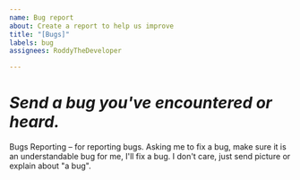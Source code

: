 ```yaml
---
name: Bug report
about: Create a report to help us improve
title: "[Bugs]"
labels: bug
assignees: RoddyTheDeveloper

---
```


# *Send a bug you've encountered or heard.*
Bugs Reporting – for reporting bugs.
Asking me to fix a bug, make sure it is an understandable bug for me, I'll fix a bug.
I don't care, just send picture or explain about "a bug".
